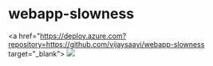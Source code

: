 # webapp-slowness
<a href="https://deploy.azure.com?repository=https://github.com/vijaysaayi/webapp-slowness target="_blank">
    <img src="https://azurecomcdn.azureedge.net/mediahandler/acomblog/media/Default/blog/deploybutton.png"/>
</a> 
